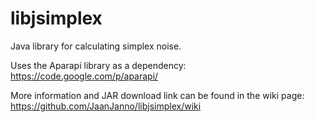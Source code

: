# libjsimplex
Java library for calculating simplex noise.

Uses the Aparapi library as a dependency:
https://code.google.com/p/aparapi/

More information and JAR download link can be found in the wiki page:
https://github.com/JaanJanno/libjsimplex/wiki
